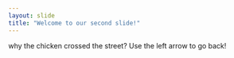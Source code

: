 ```yaml
---
layout: slide
title: "Welcome to our second slide!"
---
```

why the chicken crossed the street?
Use the left arrow to go back!
